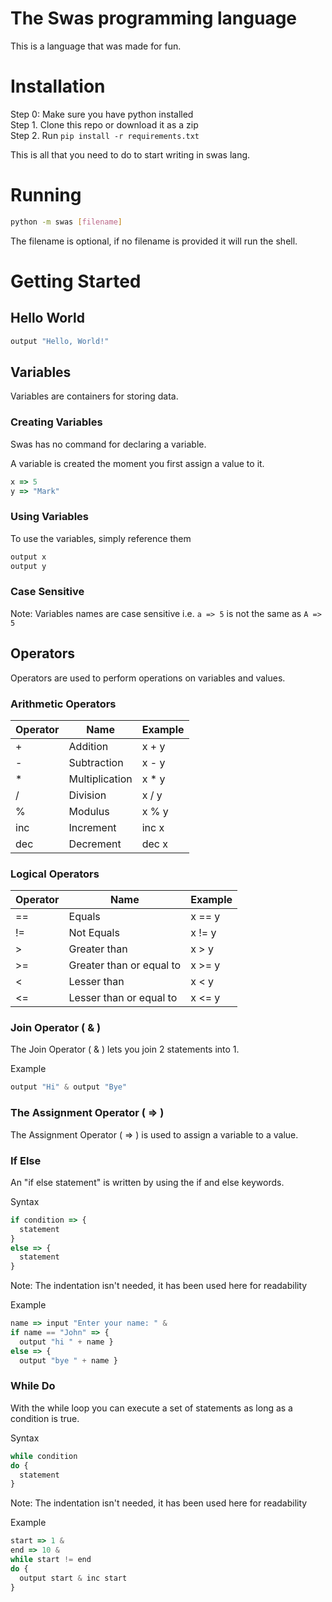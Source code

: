 # The Swas programming language
This is a language that was made for fun.

# Installation
Step 0: Make sure you have python installed <br>
Step 1. Clone this repo or download it as a zip <br>
Step 2. Run `pip install -r requirements.txt`

This is all that you need to do to start writing in swas lang.

# Running 
```bash
python -m swas [filename]
```
The filename is optional, if no filename is provided it will run the shell.

# Getting Started

## Hello World
```js
output "Hello, World!"
```

## Variables
Variables are containers for storing data.

### Creating Variables
Swas has no command for declaring a variable.

A variable is created the moment you first assign a value to it.

```js
x => 5
y => "Mark"
```

### Using Variables
To use the variables, simply reference them

```js
output x
output y
```

### Case Sensitive 
Note: Variables names are case sensitive i.e. `a => 5` is not the same as `A => 5`

## Operators
Operators are used to perform operations on variables and values.

### Arithmetic Operators

| Operator | Name           | Example |
|----------|----------------|---------|
| +        | Addition       | x + y   |
| -        | Subtraction    | x - y   |
| *        | Multiplication | x * y   |
| /        | Division       | x / y   |
| %        | Modulus        | x % y   |
| inc      | Increment      | inc x   |
| dec      | Decrement      | dec x   |

### Logical Operators
| Operator | Name                     | Example |
|----------|--------------------------|---------|
| ==       | Equals                   | x == y  |
| !=       | Not Equals               | x != y  |
| >        | Greater than             | x > y   |
| >=       | Greater than or equal to | x >= y  |
| <        | Lesser than              | x < y   |
| <=       | Lesser than or equal to  | x <= y  |


### Join Operator ( & )
The Join Operator ( & ) lets you join 2 statements into 1. 

Example
```js
output "Hi" & output "Bye"
```

### The Assignment Operator ( => )
The Assignment Operator ( => ) is used to assign a variable to a value.


### If Else 
An "if else statement" is written by using the if and else keywords.

Syntax
```js
if condition => {
  statement 
}
else => {
  statement 
}
```
Note: The indentation isn't needed, it has been used here for readability

Example
```js
name => input "Enter your name: " &
if name == "John" => {
  output "hi " + name }
else => {
  output "bye " + name }
```

### While Do
With the while loop you can execute a set of statements as long as a condition is true.

Syntax
```js
while condition 
do {
  statement
}
```

Note: The indentation isn't needed, it has been used here for readability

Example
```js
start => 1 &
end => 10 &
while start != end
do {
  output start & inc start 
}
```
